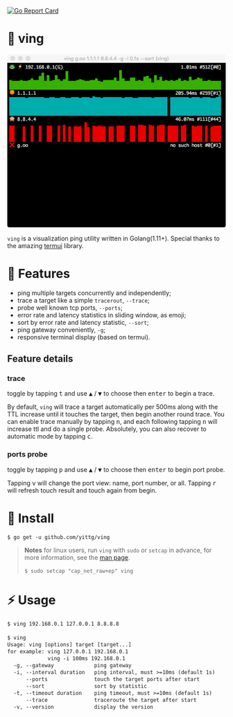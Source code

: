 [![Go Report Card](https://goreportcard.com/badge/github.com/yittg/ving)](https://goreportcard.com/report/github.com/yittg/ving)

# 🐸 ving

![](./assets/screenshot.png)

`ving` is a visualization ping utility written in Golang(1.11+).
Special thanks to the amazing [termui](https://github.com/gizak/termui) library.

# 🦁 Features

* ping multiple targets concurrently and independently;
* trace a target like a simple `tracerout`, `--trace`;
* probe well known tcp ports, `--ports`;
* error rate and latency statistics in sliding window, as emoji;
* sort by error rate and latency statistic, `--sort`;
* ping gateway conveniently, `-g`;
* responsive terminal display (based on termui).

## Feature details

### trace

toggle by tapping <kbd>t</kbd> and use <kbd>▲</kbd> / <kbd>▼</kbd> to choose then <kbd>enter</kbd> to begin a trace.

By default, `ving` will trace a target automatically per 500ms along with the TTL increase until it touches the target, then begin another round trace.
You can enable trace manually by tapping <kbd>n</kbd>, and each following tapping <kbd>n</kbd> will increase ttl and do a single probe.
Absolutely, you can also recover to automatic mode by tapping <kbd>c</kbd>.

### ports probe

toggle by tapping <kbd>p</kbd> and use <kbd>▲</kbd> / <kbd>▼</kbd> to choose then <kbd>enter</kbd> to begin port probe.

Tapping <kbd>v</kbd> will change the port view: name, port number, or all.
Tapping <kbd>r</kbd> will refresh touch result and touch again from begin.

# 🙈 Install

```
$ go get -u github.com/yittg/ving
```

> __Notes__ for linux users, run `ving` with `sudo` or `setcap` in advance, 
for more information, see the [man page](http://linux.die.net/man/7/capabilities).
>
>    ```
>    $ sudo setcap "cap_net_raw+ep" ving
>    ``` 

# ⚡ Usage

```
$ ving 192.168.0.1 127.0.0.1 8.8.8.8

$ ving
Usage: ving [options] target [target...]
for example: ving 127.0.0.1 192.168.0.1
             ving -i 100ms 192.168.0.1
  -g, --gateway             ping gateway
  -i, --interval duration   ping interval, must >=10ms (default 1s)
      --ports               touch the target ports after start
      --sort                sort by statistic
  -t, --timeout duration    ping timeout, must >=10ms (default 1s)
      --trace               traceroute the target after start
  -v, --version             display the version
```


